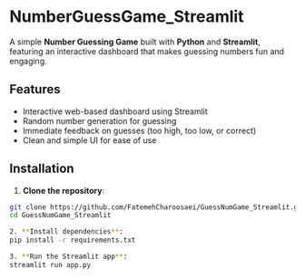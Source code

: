 # NumberGuessGame_Streamlit
A simple **Number Guessing Game** built with **Python** and **Streamlit**, featuring an interactive dashboard that makes guessing numbers fun and engaging.
## Features
- Interactive web-based dashboard using Streamlit
- Random number generation for guessing
- Immediate feedback on guesses (too high, too low, or correct)
- Clean and simple UI for ease of use

## Installation
1. **Clone the repository**:
```bash
git clone https://github.com/FatemehCharoosaei/GuessNumGame_Streamlit.git
cd GuessNumGame_Streamlit

2. **Install dependencies**:
pip install -r requirements.txt

3. **Run the Streamlit app**:
streamlit run app.py

